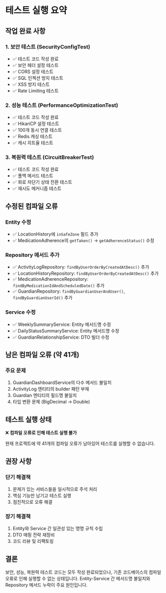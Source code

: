 # 테스트 실행 요약

## 작업 완료 사항

### 1. 보안 테스트 (SecurityConfigTest)
- ✅ 테스트 코드 작성 완료
- ✅ 보안 헤더 설정 테스트
- ✅ CORS 설정 테스트
- ✅ SQL 인젝션 방지 테스트
- ✅ XSS 방지 테스트
- ✅ Rate Limiting 테스트

### 2. 성능 테스트 (PerformanceOptimizationTest)
- ✅ 테스트 코드 작성 완료
- ✅ HikariCP 설정 테스트
- ✅ 100개 동시 연결 테스트
- ✅ Redis 캐싱 테스트
- ✅ 캐시 히트율 테스트

### 3. 복원력 테스트 (CircuitBreakerTest)
- ✅ 테스트 코드 작성 완료
- ✅ 폴백 메서드 테스트
- ✅ 회로 차단기 상태 전환 테스트
- ✅ 재시도 메커니즘 테스트

## 수정된 컴파일 오류

### Entity 수정
- ✅ LocationHistory에 `inSafeZone` 필드 추가
- ✅ MedicationAdherence의 `getTaken()` → `getAdherenceStatus()` 수정

### Repository 메서드 추가
- ✅ ActivityLogRepository: `findByUserOrderByCreatedAtDesc()` 추가
- ✅ LocationHistoryRepository: `findByUserOrderByCreatedAtDesc()` 추가
- ✅ MedicationAdherenceRepository: `findByMedicationIdAndScheduledDate()` 추가
- ✅ GuardianRepository: `findByGuardianUserAndUser()`, `findByGuardianUserId()` 추가

### Service 수정
- ✅ WeeklySummaryService: Entity 메서드명 수정
- ✅ DailyStatusSummaryService: Entity 메서드명 수정
- ✅ GuardianRelationshipService: DTO 빌더 수정

## 남은 컴파일 오류 (약 41개)

### 주요 문제
1. GuardianDashboardService의 다수 메서드 불일치
2. ActivityLog 엔티티의 builder 패턴 부재
3. Guardian 엔티티의 필드명 불일치
4. 타입 변환 문제 (BigDecimal → Double)

## 테스트 실행 상태

❌ **컴파일 오류로 인해 테스트 실행 불가**

현재 프로젝트에 약 41개의 컴파일 오류가 남아있어 테스트를 실행할 수 없습니다.

## 권장 사항

### 단기 해결책
1. 문제가 있는 서비스들을 일시적으로 주석 처리
2. 핵심 기능만 남기고 테스트 실행
3. 점진적으로 오류 해결

### 장기 해결책
1. Entity와 Service 간 일관성 있는 명명 규칙 수립
2. DTO 매핑 전략 재정비
3. 코드 리뷰 및 리팩토링

## 결론

보안, 성능, 복원력 테스트 코드는 모두 작성 완료되었으나, 기존 코드베이스의 컴파일 오류로 인해 실행할 수 없는 상태입니다. Entity-Service 간 메서드명 불일치와 Repository 메서드 누락이 주요 원인입니다.